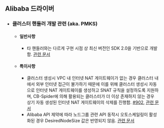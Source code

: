 ## Alibaba 드라이버

- ### 클러스터 핸들러 개발 관련 (aka. PMKS)
  - #### 일반사항
    - 타 핸들러와는 다르게 구현 시점 상 최신 버전인 SDK 2.0을 기반으로 개발함.
    [관련 문서](https://api.alibabacloud.com/api-tools/sdk/CS?version=2015-12-15&language=go-tea&tab=primer-doc)
  - #### 특이사항
    - 클러스터 생성시 VPC 내 인터넷 NAT 게이트웨이가 없는 경우 클러스터 내에서
    외부 인터넷 접근이 불가하기 때문에 이를 위해 클러스터 생성시 자동으로
    인터넷 NAT 게이트웨이를 생성하고 SNAT 규칙을 설정하도록 지원하며,
    CB-Spider에 의해 활용되는 클러스터가 더 이상 존재하지 않는 경우
    상기 자동 생성된 인터넷 NAT 게이트웨이의 삭제를 진행함.
    [#902](https://github.com/cloud-barista/cb-spider/issues/902),
    [관련 문서](https://api.alibabacloud.com/document/CS/2015-12-15/CreateCluster?spm=api-workbench-intl.api_explorer.0.0.3afc9140EUUgIb)
    - Alibaba API 제약에 따라 노드그룹 관련 API 동작시 오토스케일링이
    활성화된 경우 DesiredNodeSize 값은 반영되지 않음. 
    [관련 문서](https://api.alibabacloud.com/document/CS/2015-12-15/ModifyClusterNodePool?spm=api-workbench-intl.api_explorer.0.0.3afc9140EUUgIb)


